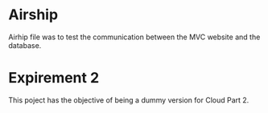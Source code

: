 # Airship
Airhip file was to test the communication between the MVC website and the database.

# Expirement 2
This poject has the objective of being a dummy version for Cloud Part 2.
